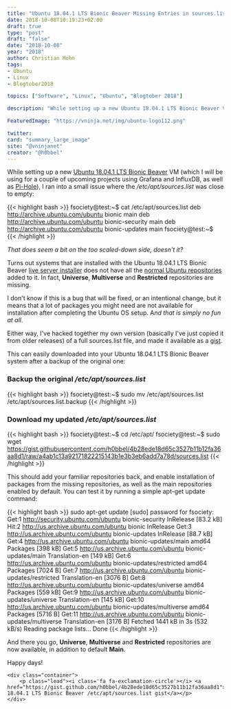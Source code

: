 ```yaml
---
title: "Ubuntu 18.04.1 LTS Bionic Beaver Missing Entries in sources.list"
date: 2018-10-08T10:19:23+02:00
draft: true
type: "post"
draft: "false"
date: "2018-10-08"
year: "2018"
author: Christian Mohn
tags:
- Ubuntu
- Linux
- Blogtober2018

topics: ["Software", "Linux", "Ubuntu", "Blogtober 2018"]

description: "While setting up a new Ubuntu 18.04.1 LTS Bionic Beaver VM (which will be used for Grafana and InfluxDB), I ran into a small issue where the */etc/apt/sources.list* was close to empty"

FeaturedImage: "https://vninja.net/img/ubuntu-logo112.png"

twitter:
card: "summary_large_image"
site: "@vninjanet"
creator: "@h0bbel"
---
```

While setting up a new [Ubuntu 18.04.1 LTS Bionic Beaver](http://releases.ubuntu.com/18.04/) VM (which I will be using for a couple of upcoming projects using Grafana and InfluxDB, as well as [Pi-Hole](/2018/10/08/installing-pihole-on-ubuntu-18.04.1/)), I ran into a small issue where the */etc/apt/sources.list* was close to empty:

{{< highlight bash >}}
fsociety@test:~$ cat /etc/apt/sources.list
deb http://archive.ubuntu.com/ubuntu bionic main
deb http://archive.ubuntu.com/ubuntu bionic-security main
deb http://archive.ubuntu.com/ubuntu bionic-updates main
fsociety@test:~$
{{< /highlight >}}

*That does seem a bit on the too scaled-down side, doesn't it?*

Turns out systems that are installed with the Ubuntu 18.04.1 LTS Bionic Beaver [live server installer](https://help.ubuntu.com/lts/serverguide/installing-live-server.html.en) does not have all the [normal Ubuntu repositories](https://help.ubuntu.com/community/Repositories/Ubuntu) added to it. In fact, **Universe**, **Multiverse** and **Restricted** repositories are missing. 

I don't know if this is a bug that will be fixed, or an intentional change, but it means that a lot of packages you might need are not available for installation after completing the Ubuntu OS setup. A*nd that is simply no fun at all*.

Either way, I've hacked together my own version (basically I've just copied it from older releases) of a full sources.list file, and made it available as a [gist](https://gist.github.com/h0bbel/4b28ede18d65c3527b11b12fa36aa8d1).

This can easily downloaded into your Ubuntu 18.04.1 LTS Bionic Beaver system after a backup of the original one:

### Backup the original */etc/apt/sources.list*
{{< highlight bash >}}
fsociety@test:~$ sudo mv /etc/apt/sources.list /etc/apt/sources.list.backup
{{< /highlight >}}

### Download my updated */etc/apt/sources.list*
{{< highlight bash >}}
fsociety@test:~$ cd /etc/apt/
fsociety@test:~$ sudo wget https://gist.githubusercontent.com/h0bbel/4b28ede18d65c3527b11b12fa36aa8d1/raw/a4ab1c13a92171822215143b1e3b3eb6add7a78d/sources.list
{{< /highlight >}}

This should add your familiar repositories back, and enable installation of packages from the missing repositories, as well as the main repositories enabled by default. You can test it by running a simple apt-get update command:

{{< highlight bash >}}
sudo apt-get update
[sudo] password for fsociety:
Get:1 http://security.ubuntu.com/ubuntu bionic-security InRelease [83.2 kB]
Hit:2 http://us.archive.ubuntu.com/ubuntu bionic InRelease
Get:3 http://us.archive.ubuntu.com/ubuntu bionic-updates InRelease [88.7 kB]
Get:4 http://us.archive.ubuntu.com/ubuntu bionic-updates/main amd64 Packages [398 kB]
Get:5 http://us.archive.ubuntu.com/ubuntu bionic-updates/main Translation-en [149 kB]
Get:6 http://us.archive.ubuntu.com/ubuntu bionic-updates/restricted amd64 Packages [7024 B]
Get:7 http://us.archive.ubuntu.com/ubuntu bionic-updates/restricted Translation-en [3076 B]
Get:8 http://us.archive.ubuntu.com/ubuntu bionic-updates/universe amd64 Packages [559 kB]
Get:9 http://us.archive.ubuntu.com/ubuntu bionic-updates/universe Translation-en [145 kB]
Get:10 http://us.archive.ubuntu.com/ubuntu bionic-updates/multiverse amd64 Packages [5716 B]
Get:11 http://us.archive.ubuntu.com/ubuntu bionic-updates/multiverse Translation-en [3176 B]
Fetched 1441 kB in 3s (532 kB/s)
Reading package lists... Done
{{< /highlight >}}

And there you go, **Universe**, **Multiverse** and **Restricted** repositories are now available, in addition to default **Main**. 

Happy days!

<!--Jumbotron-->
<div class="jumbotron jumbotron-fluid">

    <div class="container">
        <p class="lead"><i class='fa fa-exclamation-circle'></i> <a href="https://gist.github.com/h0bbel/4b28ede18d65c3527b11b12fa36aa8d1">Ubuntu 18.04.1 LTS Bionic Beaver /etc/apt/sources.list gist</a></p>
    </div>

</div>
<!--Jumbotron-->